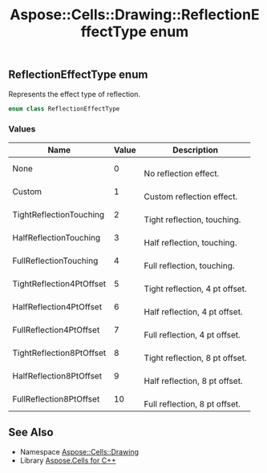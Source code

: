 ﻿---
title: Aspose::Cells::Drawing::ReflectionEffectType enum
linktitle: ReflectionEffectType
second_title: Aspose.Cells for C++ API Reference
description: 'Aspose::Cells::Drawing::ReflectionEffectType enum. Represents the effect type of reflection in C++.'
type: docs
weight: 11000
url: /cpp/aspose.cells.drawing/reflectioneffecttype/
---
## ReflectionEffectType enum


Represents the effect type of reflection.

```cpp
enum class ReflectionEffectType
```

### Values

| Name | Value | Description |
| --- | --- | --- |
| None | 0 | <br>No reflection effect. |
| Custom | 1 | <br>Custom reflection effect. |
| TightReflectionTouching | 2 | <br>Tight reflection, touching. |
| HalfReflectionTouching | 3 | <br>Half reflection, touching. |
| FullReflectionTouching | 4 | <br>Full reflection, touching. |
| TightReflection4PtOffset | 5 | <br>Tight reflection, 4 pt offset. |
| HalfReflection4PtOffset | 6 | <br>Half reflection, 4 pt offset. |
| FullReflection4PtOffset | 7 | <br>Full reflection, 4 pt offset. |
| TightReflection8PtOffset | 8 | <br>Tight reflection, 8 pt offset. |
| HalfReflection8PtOffset | 9 | <br>Half reflection, 8 pt offset. |
| FullReflection8PtOffset | 10 | <br>Full reflection, 8 pt offset. |

## See Also

* Namespace [Aspose::Cells::Drawing](../)
* Library [Aspose.Cells for C++](../../)
